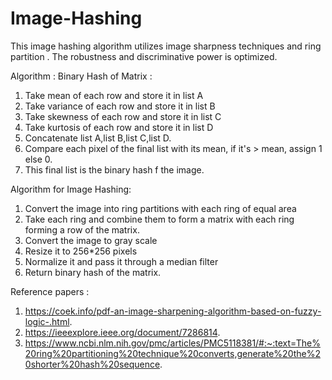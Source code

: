 # Image-Hashing
This image hashing algorithm utilizes image sharpness techniques and ring partition .
The robustness and discriminative power is optimized.

Algorithm :
Binary Hash of Matrix :
1. Take mean of each row and store it in list A
2. Take variance of each row and store it in list B
3. Take skewness of each row and store it in list C
4. Take kurtosis of each row and store it in list D
5. Concatenate list A,list B,list C,list D.
6. Compare each pixel of the final list with its mean, if it's > mean, assign 1 else 0.
7. This final list is the binary hash f the image.

Algorithm for Image Hashing:

1. Convert the image into ring partitions with each ring of equal area
2. Take each ring and combine them to form a matrix with each ring forming 
   a row  of the matrix.
3. Convert the  image to gray scale
4. Resize it to 256*256 pixels
5. Normalize it and pass it through a median filter
6. Return binary hash of the matrix.


Reference papers :

1. https://coek.info/pdf-an-image-sharpening-algorithm-based-on-fuzzy-logic-.html.
2. https://ieeexplore.ieee.org/document/7286814.
3. https://www.ncbi.nlm.nih.gov/pmc/articles/PMC5118381/#:~:text=The%20ring%20partitioning%20technique%20converts,generate%20the%20shorter%20hash%20sequence.


